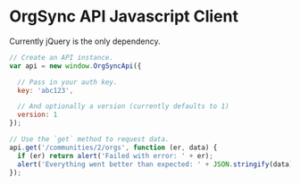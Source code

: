 # OrgSync API Javascript Client

Currently jQuery is the only dependency.

```js
// Create an API instance.
var api = new window.OrgSyncApi({

  // Pass in your auth key.
  key: 'abc123',

  // And optionally a version (currently defaults to 1)
  version: 1
});

// Use the `get` method to request data.
api.get('/communities/2/orgs', function (er, data) {
  if (er) return alert('Failed with error: ' + er);
  alert('Everything went better than expected: ' + JSON.stringify(data));
});
```
